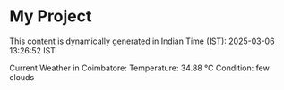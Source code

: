 # My Project

This content is dynamically generated in Indian Time (IST): 2025-03-06 13:26:52 IST


Current Weather in Coimbatore:
Temperature: 34.88 °C
Condition: few clouds
